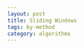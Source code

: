 ```yaml
---
layout: post
title: Sliding Windows 
tags: by-method
category: algorithms
---
```



<script src="https://gist.github.com/selimslab/07ab8885ec97121ca0d8f97f08866c91.js"></script>